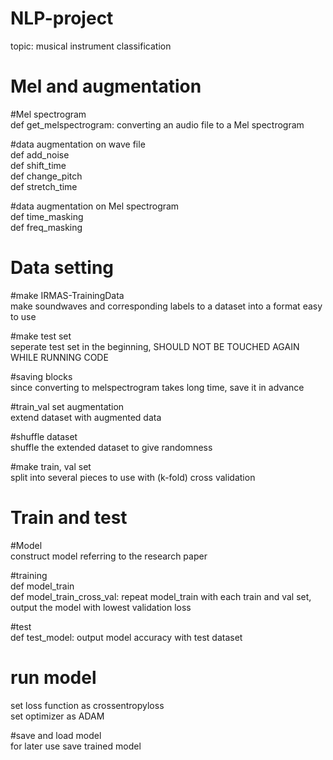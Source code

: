 # NLP-project

topic: musical instrument classification

# Mel and augmentation
#Mel spectrogram  
def get_melspectrogram: converting an audio file to a Mel spectrogram

#data augmentation on wave file   
def add_noise   
def shift_time   
def change_pitch   
def stretch_time   

#data augmentation on Mel spectrogram   
def time_masking   
def freq_masking   

# Data setting
#make IRMAS-TrainingData   
make soundwaves and corresponding labels to a dataset into a format easy to use   

#make test set   
seperate test set in the beginning, SHOULD NOT BE TOUCHED AGAIN WHILE RUNNING CODE   

#saving blocks   
since converting to melspectrogram takes long time, save it in advance   

#train_val set augmentation   
extend dataset with augmented data   

#shuffle dataset   
shuffle the extended dataset to give randomness   

#make train, val set   
split into several pieces to use with (k-fold) cross validation   


# Train and test
#Model   
construct model referring to the research paper   

#training   
def model_train   
def model_train_cross_val: repeat model_train with each train and val set, output the model with lowest validation loss   

#test   
def test_model: output model accuracy with test dataset   

# run model
set loss function as crossentropyloss   
set optimizer as ADAM   

#save and load model   
for later use save trained model
